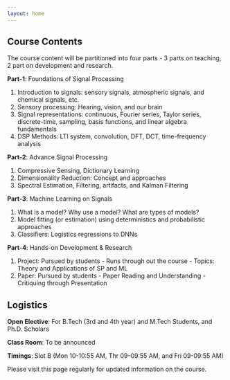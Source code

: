 ```yaml
---
layout: home
---
```

## Course Contents
The course content will be partitioned into four parts - 3 parts on teaching, 2 part on development and research.

**Part-1**: Foundations of Signal Processing

1. Introduction to signals: sensory signals, atmospheric signals, and chemical signals, etc.
2. Sensory processing: Hearing, vision, and our brain
3. Signal representations: continuous, Fourier series, Taylor series, discrete-time, sampling, basis functions, and linear algebra fundamentals
4. DSP Methods: LTI system, convolution, DFT, DCT, time-frequency analysis

**Part-2**: Advance Signal Processing

1. Compressive Sensing, Dictionary Learning
2. Dimensionality Reduction: Concept and approaches
3. Spectral Estimation, Filtering, artifacts, and Kalman Filtering

**Part-3**: Machine Learning on Signals

1. What is a model? Why use a model? What are types of models?
2. Model fitting (or estimation) using deterministics and probabilistic approaches
4. Classifiers: Logistics regressions to DNNs

**Part-4**: Hands-on Development & Research
1. Project: Pursued by students - Runs through out the course - Topics: Theory and Applications of SP and ML
2. Paper: Pursued by students - Paper Reading and Understanding - Critiquing through Presentation

## Logistics

**Open Elective**: For B.Tech (3rd and 4th  year) and M.Tech Students, and Ph.D. Scholars

**Class Room**: To be announced

**Timings**: Slot B (Mon 10-10:55 AM, Thr 09-09:55 AM, and Fri 09-09:55 AM)<br>

Please visit this page regularly for updated information on the course.<br>
